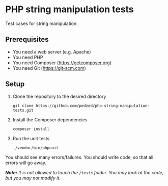 # PHP string manipulation tests

Test cases for string manipulation.

## Prerequisites
- You need a web server (e.g. Apache)
- You need PHP
- You need Composer (https://getcomposer.org)
- You need Git (https://git-scm.com)

## Setup
1. Clone the repository to the desired directory
    ```
    git clone https://github.com/pedzed/php-string-manipulation-tests.git
    ```
1. Install the Composer dependencies
    ```
    composer install
    ```
1. Run the unit tests
    ```
    ./vendor/bin/phpunit
    ```

You should see many errors/failures. You should write code, so that all errors will go away.

_**Note:** It is not allowed to touch the `/tests` folder. You may look at the code, but you may not modify it._
